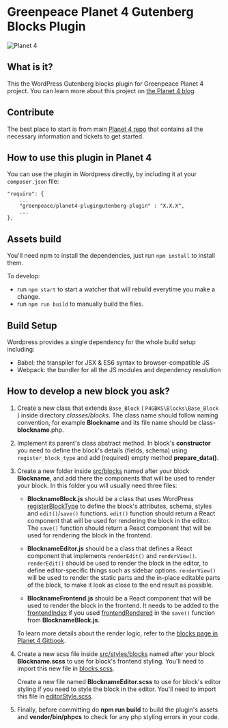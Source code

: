 # Greenpeace Planet 4 Gutenberg Blocks Plugin

![Planet 4](./planet4.png)

## What is it?

This the WordPress Gutenberg blocks plugin for Greenpeace Planet 4 project.
You can learn more about this project on [the Planet 4 blog](https://medium.com/planet4).

## Contribute

The best place to start is from main [Planet 4 repo](https://github.com/greenpeace/planet4) that contains all the necessary information and tickets to get started.

## How to use this plugin in Planet 4

You can use the plugin in Wordpress directly, by including it at your `composer.json` file:
```
"require": {
    ...
    "greenpeace/planet4-plugingutenberg-plugin" : "X.X.X",
    ...
},
```

## Assets build

You'll need npm to install the dependencies, just run  `npm install`  to install them.

To develop:

- run `npm start` to start a watcher that will rebuild everytime you make a change.
- run `npm run build` to manually build the files.

## Build Setup

Wordpress provides a single dependency for the whole build setup including:

* Babel: the transpiler for JSX & ES6 syntax to browser-compatible JS
* Webpack: the bundler for all the JS modules and dependency resolution

## How to develop a new block you ask?

1. Create a new class that extends `Base_Block` ( `P4GBKS\Blocks\Base_Block` ) inside directory _classes/blocks_. The class name should follow naming convention, for example **Blockname** and its file name should be class-**blockname**.php.

1. Implement its parent's class abstract method. In block's **constructor** you need to define the block's details (fields, schema) using `register_block_type` and add (required) empty method **prepare_data()**.

1. Create a new folder inside [src/blocks](https://github.com/greenpeace/planet4-plugin-gutenberg-blocks/tree/master/assets/src/blocks) named after your block **Blockname**, and add there the components that will be used to render your block. In this folder you will usually need three files:

    - **BlocknameBlock.js** should be a class that uses WordPress [registerBlockType](https://developer.wordpress.org/block-editor/developers/block-api/block-registration/) to define the block's attributes, schema, styles and `edit()`/`save()` functions. `edit()` function should return a React component that will be used for rendering the block in the editor. The
    `save()` function should return a React component that will be used for rendering the block in the frontend.

    - **BlocknameEditor.js** should be a class that defines a React component that implements `renderEdit()` and `renderView()`.
    `renderEdit()` should be used to render the block in the editor, to define editor-specific things such as sidebar options. `renderView()` will be used to render the static parts and the in-place editable parts of the block, to make it look as close to the end result as possible.

    - **BlocknameFrontend.js** should be a React component that will be used to render the block in the frontend. It needs to be added to the [frontendIndex](https://github.com/greenpeace/planet4-plugin-gutenberg-blocks/blob/master/assets/src/frontendIndex.js) if you used [frontendRendered](https://github.com/greenpeace/planet4-plugin-gutenberg-blocks/blob/master/assets/src/blocks/frontendRendered.js) in the `save()` function from **BlocknameBlock.js**.

	To learn more details about the render logic, refer to the [blocks page in Planet 4 Gitbook](https://support.greenpeace.org/planet4/tech/blocks).

1. Create a new scss file inside [src/styles/blocks](https://github.com/greenpeace/planet4-plugin-gutenberg-blocks/tree/master/assets/src/styles/blocks) named after your block **Blockname.scss** to use for block's frontend styling. You'll need to import this new file in [blocks.scss](https://github.com/greenpeace/planet4-plugin-gutenberg-blocks/blob/master/assets/src/styles/blocks.scss).

    Create a new file named **BlocknameEditor.scss** to use for block's editor styling if you need to style the block in the editor. You'll need to import this file in [editorStyle.scss](https://github.com/greenpeace/planet4-plugin-gutenberg-blocks/blob/master/assets/src/styles/editorStyle.scss).

1. Finally, before committing do **npm run build** to build the plugin's assets and **vendor/bin/phpcs** to check for any php styling errors in your code.
